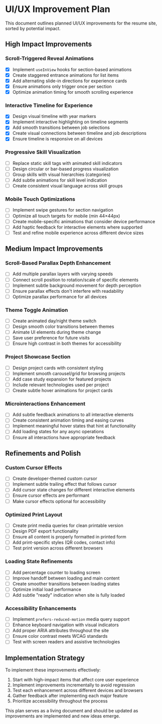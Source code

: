 # UI/UX Improvement Plan

This document outlines planned UI/UX improvements for the resume site, sorted by potential impact.

## High Impact Improvements

### Scroll-Triggered Reveal Animations
- [x] Implement `useInView` hooks for section-based animations
- [x] Create staggered entrance animations for list items
- [x] Add alternating slide-in directions for experience cards
- [x] Ensure animations only trigger once per section
- [x] Optimize animation timing for smooth scrolling experience

### Interactive Timeline for Experience
- [x] Design visual timeline with year markers
- [x] Implement interactive highlighting on timeline segments
- [x] Add smooth transitions between job selections
- [x] Create visual connections between timeline and job descriptions
- [x] Ensure timeline is responsive on all devices

### Progressive Skill Visualization
- [ ] Replace static skill tags with animated skill indicators
- [ ] Design circular or bar-based progress visualization
- [ ] Group skills with visual hierarchies (categories)
- [ ] Add subtle animations for skill level indication
- [ ] Create consistent visual language across skill groups

### Mobile Touch Optimizations
- [ ] Implement swipe gestures for section navigation
- [ ] Optimize all touch targets for mobile (min 44×44px)
- [ ] Create mobile-specific animations that consider device performance
- [ ] Add haptic feedback for interactive elements where supported
- [ ] Test and refine mobile experience across different device sizes

## Medium Impact Improvements

### Scroll-Based Parallax Depth Enhancement
- [ ] Add multiple parallax layers with varying speeds
- [ ] Connect scroll position to rotation/scale of specific elements
- [ ] Implement subtle background movement for depth perception
- [ ] Ensure parallax effects don't interfere with readability
- [ ] Optimize parallax performance for all devices

### Theme Toggle Animation
- [ ] Create animated day/night theme switch
- [ ] Design smooth color transitions between themes
- [ ] Animate UI elements during theme change
- [ ] Save user preference for future visits
- [ ] Ensure high contrast in both themes for accessibility

### Project Showcase Section
- [ ] Design project cards with consistent styling
- [ ] Implement smooth carousel/grid for browsing projects
- [ ] Add case study expansion for featured projects
- [ ] Include relevant technologies used per project
- [ ] Create subtle hover animations for project cards

### Microinteractions Enhancement
- [ ] Add subtle feedback animations to all interactive elements
- [ ] Create consistent animation timing and easing curves
- [ ] Implement meaningful hover states that hint at functionality
- [ ] Add loading states for any async operations
- [ ] Ensure all interactions have appropriate feedback

## Refinements and Polish

### Custom Cursor Effects
- [ ] Create developer-themed custom cursor
- [ ] Implement subtle trailing effect that follows cursor
- [ ] Add cursor state changes for different interactive elements
- [ ] Ensure cursor effects are performant
- [ ] Make cursor effects optional for accessibility

### Optimized Print Layout
- [ ] Create print media queries for clean printable version
- [ ] Design PDF export functionality
- [ ] Ensure all content is properly formatted in printed form
- [ ] Add print-specific styles (QR codes, contact info)
- [ ] Test print version across different browsers

### Loading State Refinements
- [ ] Add percentage counter to loading screen
- [ ] Improve handoff between loading and main content
- [ ] Create smoother transitions between loading states
- [ ] Optimize initial load performance
- [ ] Add subtle "ready" indication when site is fully loaded

### Accessibility Enhancements
- [ ] Implement `prefers-reduced-motion` media query support
- [ ] Enhance keyboard navigation with visual indicators
- [ ] Add proper ARIA attributes throughout the site
- [ ] Ensure color contrast meets WCAG standards
- [ ] Test with screen readers and assistive technologies

## Implementation Strategy

To implement these improvements effectively:

1. Start with high-impact items that affect core user experience
2. Implement improvements incrementally to avoid regression
3. Test each enhancement across different devices and browsers
4. Gather feedback after implementing each major feature
5. Prioritize accessibility throughout the process

This plan serves as a living document and should be updated as improvements are implemented and new ideas emerge.